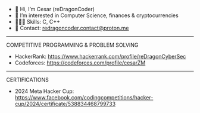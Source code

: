 - 👋 Hi, I’m Cesar (reDragonCoder)
- 👀 I’m interested in Computer Science, finances & cryptocurrencies
- 👨🏻‍💻 Skills: C, C++
- 📩 Contact: redragoncoder.contact@proton.me
------------------------------------------------------------------------
COMPETITIVE PROGRAMMING & PROBLEM SOLVING
- HackerRank: https://www.hackerrank.com/profile/reDragonCyberSec
- Codeforces: https://codeforces.com/profile/cesarZM

------------------------------------------------------------------------
CERTIFICATIONS
- 2024 Meta Hacker Cup: https://www.facebook.com/codingcompetitions/hacker-cup/2024/certificate/538834468799733 
